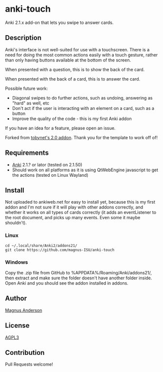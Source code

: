 # anki-touch

Anki 2.1.x add-on that lets you swipe to answer cards.

## Description

Anki's interface is not well-suited for use with a touchscreen. There is a need for doing the most common actions easily with a touch gesture, rather than only having buttons available at the bottom of the screen.

When presented with a question, this is to show the back of the card.

When presented with the back of a card, this is to answer the card.

Possible future work:
 - Diagonal swipes to do further actions, such as undoing, answering as "hard" as well, etc
 - Don't act if the user is interacting with an element on a card, such as a button
 - Improve the quality of the code - this is my first Anki addon

If you have an idea for a feature, please open an issue.

Forked from [tobynet's 2.0 addon](https://github.com/tobynet/anki-touch). Thank you for the template to work off of!

## Requirements

* [Anki](apps.ankiweb.net) 2.1.? or lator (tested on 2.1.50)
* Should work on all platforms as it is using QtWebEngine javascript to get the actions (tested on Linux Wayland)

## Install

Not uploaded to ankiweb.net for easy to install yet, because this is my first addon and I'm not sure if it will play with other addons correctly, and whether it works on all types of cards correctly (it adds an eventListener to the root document, and picks up many events. Even some it maybe shouldn't).

### Linux

```
cd ~/.local/share/Anki2/addons21/
git clone https://github.com/magnus-ISU/anki-touch
```

### Windows

Copy the .zip file from GitHub to %APPDATA%/Roaming/Anki/addons21/, then extract and make sure the folder doesn't have another folder inside. Open Anki and you should see the addon installed in addons.

## Author

[Magnus Anderson](https://github.com/magnus-ISU/)

## License

[AGPL3](https://github.com/tobynet/anki-touch/blob/master/LICENSE)

## Contribution

Pull Requests welcome!

